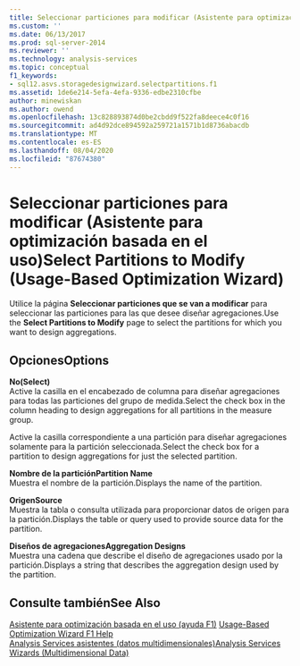 ```yaml
---
title: Seleccionar particiones para modificar (Asistente para optimización basada en el uso) | Microsoft Docs
ms.custom: ''
ms.date: 06/13/2017
ms.prod: sql-server-2014
ms.reviewer: ''
ms.technology: analysis-services
ms.topic: conceptual
f1_keywords:
- sql12.asvs.storagedesignwizard.selectpartitions.f1
ms.assetid: 1de6e214-5efa-4efa-9336-edbe2310cfbe
author: minewiskan
ms.author: owend
ms.openlocfilehash: 13c828893874d0be2cbdd9f522fa8deece4c0f16
ms.sourcegitcommit: ad4d92dce894592a259721a1571b1d8736abacdb
ms.translationtype: MT
ms.contentlocale: es-ES
ms.lasthandoff: 08/04/2020
ms.locfileid: "87674380"
---
```

# <a name="select-partitions-to-modify-usage-based-optimization-wizard"></a><span data-ttu-id="35039-102">Seleccionar particiones para modificar (Asistente para optimización basada en el uso)</span><span class="sxs-lookup"><span data-stu-id="35039-102">Select Partitions to Modify (Usage-Based Optimization Wizard)</span></span>
  <span data-ttu-id="35039-103">Utilice la página **Seleccionar particiones que se van a modificar** para seleccionar las particiones para las que desee diseñar agregaciones.</span><span class="sxs-lookup"><span data-stu-id="35039-103">Use the **Select Partitions to Modify** page to select the partitions for which you want to design aggregations.</span></span>  
  
## <a name="options"></a><span data-ttu-id="35039-104">Opciones</span><span class="sxs-lookup"><span data-stu-id="35039-104">Options</span></span>  
 <span data-ttu-id="35039-105">**No**</span><span class="sxs-lookup"><span data-stu-id="35039-105">**(Select)**</span></span>  
 <span data-ttu-id="35039-106">Active la casilla en el encabezado de columna para diseñar agregaciones para todas las particiones del grupo de medida.</span><span class="sxs-lookup"><span data-stu-id="35039-106">Select the check box in the column heading to design aggregations for all partitions in the measure group.</span></span>  
  
 <span data-ttu-id="35039-107">Active la casilla correspondiente a una partición para diseñar agregaciones solamente para la partición seleccionada.</span><span class="sxs-lookup"><span data-stu-id="35039-107">Select the check box for a partition to design aggregations for just the selected partition.</span></span>  
  
 <span data-ttu-id="35039-108">**Nombre de la partición**</span><span class="sxs-lookup"><span data-stu-id="35039-108">**Partition Name**</span></span>  
 <span data-ttu-id="35039-109">Muestra el nombre de la partición.</span><span class="sxs-lookup"><span data-stu-id="35039-109">Displays the name of the partition.</span></span>  
  
 <span data-ttu-id="35039-110">**Origen**</span><span class="sxs-lookup"><span data-stu-id="35039-110">**Source**</span></span>  
 <span data-ttu-id="35039-111">Muestra la tabla o consulta utilizada para proporcionar datos de origen para la partición.</span><span class="sxs-lookup"><span data-stu-id="35039-111">Displays the table or query used to provide source data for the partition.</span></span>  
  
 <span data-ttu-id="35039-112">**Diseños de agregaciones**</span><span class="sxs-lookup"><span data-stu-id="35039-112">**Aggregation Designs**</span></span>  
 <span data-ttu-id="35039-113">Muestra una cadena que describe el diseño de agregaciones usado por la partición.</span><span class="sxs-lookup"><span data-stu-id="35039-113">Displays a string that describes the aggregation design used by the partition.</span></span>  
  
## <a name="see-also"></a><span data-ttu-id="35039-114">Consulte también</span><span class="sxs-lookup"><span data-stu-id="35039-114">See Also</span></span>  
 <span data-ttu-id="35039-115">[Asistente para optimización basada en el uso (ayuda F1)](usage-based-optimization-wizard-f1-help.md) </span><span class="sxs-lookup"><span data-stu-id="35039-115">[Usage-Based Optimization Wizard F1 Help](usage-based-optimization-wizard-f1-help.md) </span></span>  
 [<span data-ttu-id="35039-116">Analysis Services asistentes &#40;datos multidimensionales&#41;</span><span class="sxs-lookup"><span data-stu-id="35039-116">Analysis Services Wizards &#40;Multidimensional Data&#41;</span></span>](analysis-services-wizards-multidimensional-data.md)  
  
  
